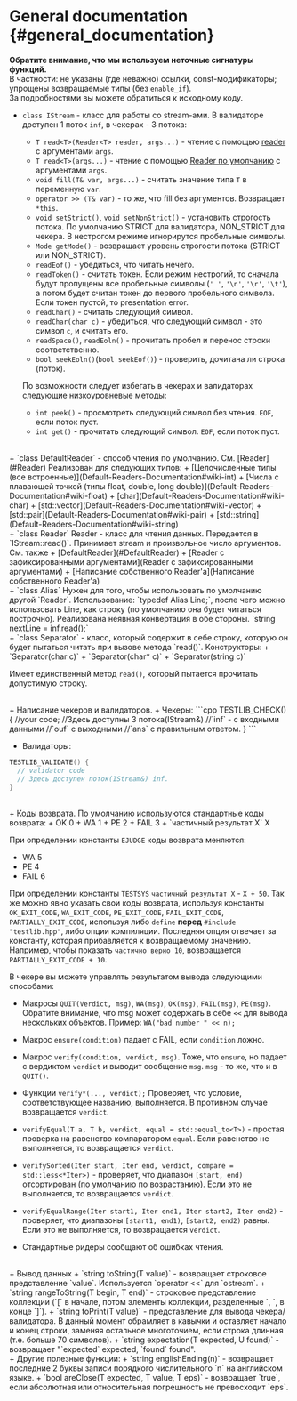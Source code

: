 General documentation {#general_documentation}
=========

__Обратите внимание, что мы используем неточные сигнатуры функций.__  
В частности: не указаны (где неважно) ссылки, const-модификаторы; упрощены возвращаемые типы (без `enable_if`).  
За подробностями вы можете обратиться к исходному коду.
+ <a id="IStream"></a> `class IStream` - класс для работы со stream-ами.
  В валидаторе доступен 1 поток `inf`, в чекерах - 3 потока: 
  + `T read<T>(Reader<T> reader, args...)` - чтение с помощью [reader](#Reader) с аргументами `args`.
  + `T read<T>(args...)` - чтение с помощью [Reader по умолчанию](#DefaultReader) с аргументами `args`.
  + `void fill(T& var, args...)` - считать значение типа `T` в переменную `var`.
  + `operator >> (T& var)` - то же, что fill без аргументов. Возвращает `*this`.
  + `void setStrict()`, `void setNonStrict()` - установить строгость потока. По умолчанию STRICT для валидатора, NON_STRICT для чекера. В нестрогом режиме игнорирутся пробельные символы.  
  + `Mode getMode()` - возвращает уровень строгости потока (STRICT или NON_STRICT).
  + `readEof()` - убедиться, что читать нечего.
  + `readToken()` - считать токен. Если режим нестрогий, то сначала будут пропущены все пробельные символы (`' '`, `'\n'`, `'\r'`, `'\t'`), а потом будет считан токен до первого пробельного символа. Если токен пустой, то presentation error.
  + `readChar()` - считать следующий символ.
  + `readChar(char c)` - убедиться, что следующий символ - это символ `c`, и считать его.
  + `readSpace()`, `readEoln()` - прочитать пробел и перенос строки соответственно.
  + `bool seekEoln()`(`bool seekEof()`) - проверить, дочитана ли строка (поток).  
 
  По возможности следует избегать в чекерах и валидаторах следующие низкоуровневые методы:
  + `int peek()` - просмотреть следующий символ без чтения. `EOF`, если поток пуст.
  + `int get()` - прочитать следующий символ. `EOF`, если поток пуст.  

<br/>
+ <a id="DefaultReader"></a> `class DefaultReader<T>` - способ чтения по умолчанию. См. [Reader](#Reader)  
  Реализован для следующих типов:
  + [Целочисленные типы (все встроенные)](Default-Readers-Documentation#wiki-int)
  + [Числа с плавающей точкой (типы float, double, long double)](Default-Readers-Documentation#wiki-float)
  + [char](Default-Readers-Documentation#wiki-char)
  + [std::vector](Default-Readers-Documentation#wiki-vector)
  + [std::pair](Default-Readers-Documentation#wiki-pair)
  + [std::string](Default-Readers-Documentation#wiki-string)

<br/>
+ <a id="Reader"></a>`class Reader<T>`
  Reader - класс для чтения данных. Передается в `IStream::read()`.
  Принимает stream и произвольное число аргументов.
  См. также 
  + [DefaultReader](#DefaultReader)
  + [Reader с зафиксированными аргументами](Reader с зафиксированными аргументами)
  + [Написание собственного Reader'а](Написание собственного Reader'а)

<br/>
+ <a id="Alias"></a>`class Alias`
  Нужен для того, чтобы использовать по умолчанию другой `Reader`.
  Использование:
  `typedef Alias<string, LineReader> Line;`, после чего можно использовать Line, как строку (по умолчанию она будет читаться построчно). Реализована неявная конвертация в обе стороны.
  `string nextLine = inf.read<Line>();`

<br/>
+ <a id="Separator"></a> `class Separator` - класс, который содержит в себе строку, которую он будет пытаться читать при вызове метода `read()`.  
  Конструкторы:  
  + `Separator(char c)`
  + `Separator(char* c)`  
  + `Separator(string c)`  

  Имеет единственный метод `read()`, который пытается прочитать допустимую строку.  

<br/>
+ Написание чекеров и валидаторов.
  + Чекеры: 
  ```cpp
  TESTLIB_CHECK() {
    //your code;
    //Здесь доступны 3 потока(IStream&)
    //`inf` - с входными данными
    //`ouf` с выходными
    //`ans` с правильным ответом.
  }
  ```

  + Валидаторы:
  ```cpp
  TESTLIB_VALIDATE() {
    // validator code
    // Здесь доступен поток(IStream&) inf.
  }
  ```

<br/>
+ Коды возврата.  
  По умолчанию используются стандартные коды возврата:
  + OK 0
  + WA 1
  + PE 2
  + FAIL 3
  + `частичный результат X` X

  При определении константы `EJUDGE` коды возврата меняются:
  + WA 5
  + PE 4
  + FAIL 6

  При определении константы `TESTSYS` `частичный результат X` - `X + 50`.
  Так же можно явно указать свои коды возврата, используя константы `OK_EXIT_CODE`, `WA_EXIT_CODE`, `PE_EXIT_CODE`, `FAIL_EXIT_CODE`, `PARTIALLY_EXIT_CODE`, используя либо `define` __перед__ `#include "testlib.hpp"`, либо опции компиляции. Последняя опция отвечает за константу, которая прибавляется к возвращаемому значению. Например, чтобы показать `частично верно 10`, возвращается `PARTIALLY_EXIT_CODE + 10`. 

  В чекере вы можете управлять результатом вывода следующими способами:

  + Макросы `QUIT(Verdict, msg)`, `WA(msg)`, `OK(msg)`, `FAIL(msg)`, `PE(msg)`. Обратите внимание, что msg может содержать в себе `<<` для вывода нескольких объектов. Пример: `WA("bad number " << n);`
  + Макрос `ensure(condition)` падает c FAIL, если `condition` ложно.
  + Макрос `verify(condition, verdict, msg)`. Тоже, что `ensure`, но падает с вердиктом `verdict` и выводит сообщение `msg`. `msg` - то же, что и в `QUIT()`.
  + Функции `verify*(..., verdict);` Проверяет, что условие, соответствующее названию, выполняется. В противном случае возвращается `verdict`.  
  + `verifyEqual(T a, T b, verdict, equal = std::equal_to<T>)` - простая проверка на равенство компаратором `equal`. Если равенство не выполняется, то возвращается `verdict`.  
  + `verifySorted(Iter start, Iter end, verdict, compare = std::less<*Iter>)` - проверяет, что диапазон `[start, end)` отсортирован (по умолчанию по возрастанию). Если это не выполняется, то возвращается `verdict`.  
  + `verifyEqualRange(Iter start1, Iter end1, Iter start2, Iter end2)` - проверяет, что диапазоны `[start1, end1)`, `[start2, end2)` равны. Если это не выполняется, то возвращается `verdict`.  

  + Стандартные ридеры сообщают об ошибках чтения.

<br/>
+ Вывод данных
  + `string toString(T value)` - возвращает строковое представление `value`. Используется `operator <<` для `ostream`.  
  + `string rangeToString(T begin, T end)` - строковое представление коллекции (`[` в начале, потом элементы коллекции, разделенные `, `, в конце `]`).  
  + `string toPrint(T value)` - представление для вывода чекера/валидатора. В данный момент обрамляет в кавычки и оставляет начало и конец строки, заменяя остальное многоточием, если строка длинная (т.е. больше 70 символов).  
  + <a id="expectation"></a> `string expectation(T expected, U found)` - возвращает "`expected` expected, `found` found".

<br/>
+ Другие полезные функции:
  + `string englishEnding(n)` - возвращает последние 2 буквы записи порядкого числительного `n` на английском языке.  
  + `bool areClose(T expected, T value, T eps)` - возвращает `true`, если абсолютная или относительная погрешность не превосходит `eps`.

